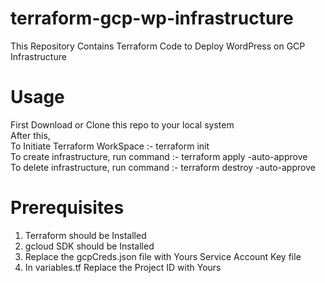 # terraform-gcp-wp-infrastructure
This Repository Contains Terraform Code to Deploy WordPress on GCP Infrastructure

# Usage
First Download or Clone this repo to your local system  
After this,  
To Initiate Terraform WorkSpace       :- terraform init  
To create infrastructure, run command :- terraform apply -auto-approve  
To delete infrastructure, run command :- terraform destroy -auto-approve  

# Prerequisites
1) Terraform should be Installed  
2) gcloud SDK should be Installed  
3) Replace the gcpCreds.json file with Yours Service Account Key file  
4) In variables.tf Replace the Project ID with Yours  
